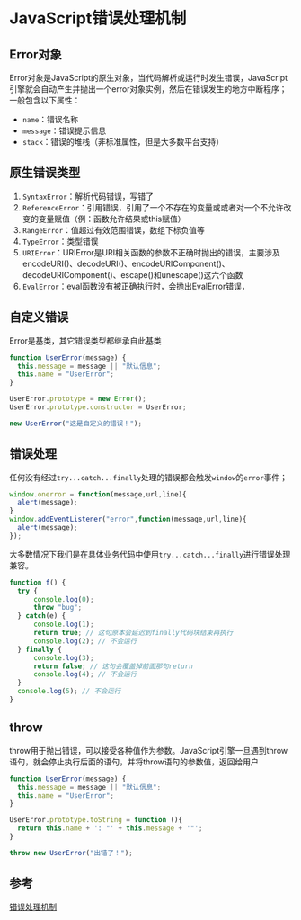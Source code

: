 # JavaScript错误处理机制

## Error对象

Error对象是JavaScript的原生对象，当代码解析或运行时发生错误，JavaScript引擎就会自动产生并抛出一个error对象实例，然后在错误发生的地方中断程序；一般包含以下属性：

+ `name`：错误名称
+ `message`：错误提示信息
+ `stack`：错误的堆栈（非标准属性，但是大多数平台支持）

## 原生错误类型

1. `SyntaxError`：解析代码错误，写错了
2. `ReferenceError`：引用错误，引用了一个不存在的变量或或者对一个不允许改变的变量赋值（例：函数允许结果或this赋值）
3. `RangeError`：值超过有效范围错误，数组下标负值等
4. `TypeError`：类型错误
5. `URIError`：URIError是URI相关函数的参数不正确时抛出的错误，主要涉及encodeURI()、decodeURI()、encodeURIComponent()、decodeURIComponent()、escape()和unescape()这六个函数
6. `EvalError`：eval函数没有被正确执行时，会抛出EvalError错误，

## 自定义错误

Error是基类，其它错误类型都继承自此基类

``` js
function UserError(message) {
  this.message = message || "默认信息";
  this.name = "UserError";
}

UserError.prototype = new Error();
UserError.prototype.constructor = UserError;

new UserError("这是自定义的错误！");
```

## 错误处理

任何没有经过`try...catch...finally`处理的错误都会触发`window`的`error`事件；

``` js
window.onerror = function(message,url,line){
  alert(message);
}
window.addEventListener("error",function(message,url,line){
  alert(message);
});
```

大多数情况下我们是在具体业务代码中使用`try...catch...finally`进行错误处理兼容。

``` js
function f() {
  try {
      console.log(0);
      throw "bug";
  } catch(e) {
      console.log(1);
      return true; // 这句原本会延迟到finally代码块结束再执行
      console.log(2); // 不会运行
  } finally {
      console.log(3);
      return false; // 这句会覆盖掉前面那句return
      console.log(4); // 不会运行
  }
  console.log(5); // 不会运行
}
```

## throw

throw用于抛出错误，可以接受各种值作为参数。JavaScript引擎一旦遇到throw语句，就会停止执行后面的语句，并将throw语句的参数值，返回给用户

``` js
function UserError(message) {
  this.message = message || "默认信息";
  this.name = "UserError";
}

UserError.prototype.toString = function (){
  return this.name + ': "' + this.message + '"';
}

throw new UserError("出错了！");
```

## 参考

[错误处理机制](http://javascript.ruanyifeng.com/grammar/error.html)
